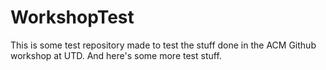 # WorkshopTest
This is some test repository made to test the stuff done in the ACM Github workshop at UTD.
And here's some more test stuff.